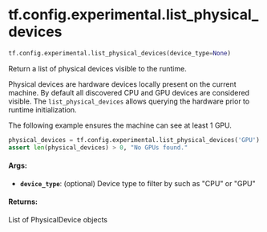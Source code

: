 <div itemscope itemtype="http://developers.google.com/ReferenceObject">
<meta itemprop="name" content="tf.config.experimental.list_physical_devices" />
<meta itemprop="path" content="Stable" />
</div>

# tf.config.experimental.list_physical_devices

``` python
tf.config.experimental.list_physical_devices(device_type=None)
```

Return a list of physical devices visible to the runtime.

Physical devices are hardware devices locally present on the current machine.
By default all discovered CPU and GPU devices are considered visible. The
`list_physical_devices` allows querying the hardware prior to runtime
initialization.

The following example ensures the machine can see at least 1 GPU.

```python
physical_devices = tf.config.experimental.list_physical_devices('GPU')
assert len(physical_devices) > 0, "No GPUs found."
```

#### Args:

* <b>`device_type`</b>: (optional) Device type to filter by such as "CPU" or "GPU"


#### Returns:

List of PhysicalDevice objects